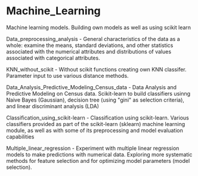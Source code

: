 # Machine_Learning
Machine learning models. Building own models as well as using scikit learn

Data_preprocessing_analysis - General characteristics of the data as a whole: examine the means, standard deviations, and other statistics associated with the numerical attributes and distributions of values associated with categorical attributes.

KNN_without_scikit - Without scikit functions creating own KNN classifer. Parameter input to use various distance methods.

Data_Analysis_Predictive_Modeling_Census_data - Data Analysis and Predictive Modeling on Census data. Scikit-learn to build classifiers usinng Naive Bayes (Gaussian), decision tree (using "gini" as selection criteria), and linear discriminant analysis (LDA)

Classification_using_scikit-learn - Classification using scikit-learn. Various classifiers provided as part of the scikit-learn (sklearn) machine learning module, as well as with some of its preprocessing and model evaluation capabilities

Multiple_linear_regression - Experiment with multiple linear regression models to make predictions with numerical data. Exploring more systematic methods for feature selection and for optimizing model parameters (model selection).
